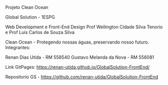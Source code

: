Projeto Clean Ocean

Global Solution - 1ESPG

Web Development e Front-End Design 
Prof Wellington Cidade Silva Tenorio e Prof Luis Carlos de Souza Silva

Clean Ocean - Protegendo nossas águas, preservando nosso futuro.
Integrantes:

Renan Dias Utida - RM 558540
Gustavo Melanda da Nova - RM 556081

Link GitPages: https://renan-utida.github.io/GlobalSolution-FrontEnd/

Repositorio GS - https://github.com/renan-utida/GlobalSolution-FrontEnd
